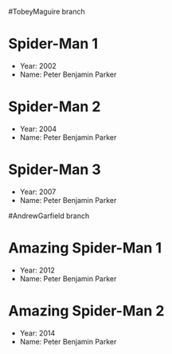 #TobeyMaguire branch
# Spider-Man 1
- Year: 2002
- Name: Peter Benjamin Parker

# Spider-Man 2
- Year: 2004
- Name: Peter Benjamin Parker

# Spider-Man 3
- Year: 2007
- Name: Peter Benjamin Parker

#AndrewGarfield branch
# Amazing Spider-Man 1
- Year: 2012
- Name: Peter Benjamin Parker

# Amazing Spider-Man 2
- Year: 2014
- Name: Peter Benjamin Parker
 
